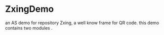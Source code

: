 # ZxingDemo
an AS demo for repository Zxing, a well know frame for QR code.  this demo contains two modules .
